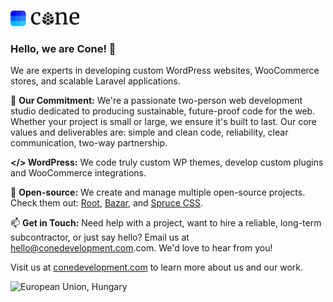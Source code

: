 <p>
  <a href="https://conedevelopment.com/">
    <br>
    <picture>
      <source media="(prefers-color-scheme: light)" srcset="https://github.com/conedevelopment/.github/raw/master/.github/cone-logo-dark-square.svg">
      <source media="(prefers-color-scheme: dark)" srcset="https://github.com/conedevelopment/.github/raw/master/.github/cone-logo-light-square.svg">
      <img alt="Cone Development" width="110" src="https://github.com/conedevelopment/.github/raw/master/.github/cone-logo-dark-square.svg">
    </picture>
    <br>
  </a>
</p>

### Hello, we are Cone! 👋

We are experts in developing custom WordPress websites, WooCommerce stores, and scalable Laravel applications.

🌲 **Our Commitment:** We're a passionate two-person web development studio dedicated to producing sustainable, future-proof code for the web. Whether your project is small or large, we ensure it's built to last. Our core values and deliverables are: simple and clean code, reliability, clear communication, two-way partnership.

**</> WordPress:** We code truly custom WP themes, develop custom plugins and WooCommerce integrations.

🌱 **Open-source:** We create and manage multiple open-source projects. Check them out: [Root](https://github.com/conedevelopment/root), [Bazar](https://github.com/conedevelopment/bazar), and [Spruce CSS](https://github.com/conedevelopment/sprucecss).

📫 **Get in Touch:** Need help with a project, want to hire a reliable, long-term subcontractor, or just say hello? Email us at [hello@conedevelopment.com](mailto:hello@conedevelopment.com).com. We'd love to hear from you!

Visit us at [conedevelopment.com](https://conedevelopment.com) to learn more about us and our work.

<img alt="European Union, Hungary" width="35" src="https://conedevelopment.com/img/eu.svg">
